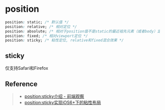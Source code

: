 # position

```css
position: static; /* 默认值 */
position: relative; /* 相对定位 */
position: absolute; /* 相对于position值不是static的最近祖先元素（或者body）定位 */
position: fixed; /* 相对viewport定位 */
position: sticky; /* 粘性定位, relative和fixed混合效果 */
```

## sticky
仅支持Safari和Firefox

## Reference
> - [position:sticky介绍 - 前端观察](https://www.qianduan.net/position-sticky-introduction/)
> - [position:sticky实现iOS6+下的粘性布局](http://efe.baidu.com/blog/position-sticky/)

